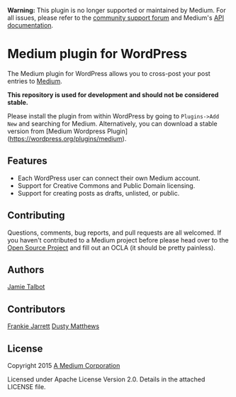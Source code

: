 **Warning:** This plugin is no longer supported or maintained by Medium. For all issues, please refer to the [community support forum](https://wordpress.org/support/plugin/medium) and Medium's [API documentation](https://github.com/Medium/medium-api-docs).

# Medium plugin for WordPress

The Medium plugin for WordPress allows you to cross-post your post entries to [Medium](https://medium.com).

**This repository is used for development and should not be considered stable.**

Please install the plugin from within WordPress by going to `Plugins->Add New` and searching for Medium. Alternatively, you can download a stable version from [Medium Wordpress Plugin] (https://wordpress.org/plugins/medium).

Features
--------

* Each WordPress user can connect their own Medium account.
* Support for Creative Commons and Public Domain licensing.
* Support for creating posts as drafts, unlisted, or public.

Contributing
------------

Questions, comments, bug reports, and pull requests are all welcomed. If you haven't contributed to a Medium project before please head over to the [Open Source Project](https://github.com/Medium/opensource#note-to-external-contributors) and fill out an OCLA (it should be pretty painless).

Authors
-------

[Jamie Talbot](https://github.com/majelbstoat)

Contributors
-------

[Frankie Jarrett](https://github.com/fjarrett)
[Dusty Matthews](https://github.com/dustym)

License
-------

Copyright 2015 [A Medium Corporation](https://medium.com)

Licensed under Apache License Version 2.0.  Details in the attached LICENSE file.

